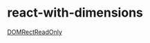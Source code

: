 # react-with-dimensions

[DOMRectReadOnly](https://developer.mozilla.org/en-US/docs/Web/API/DOMRectReadOnly)


